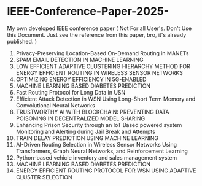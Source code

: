 # IEEE-Conference-Paper-2025-
My own developed IEEE conference paper ( Not For all User's. Don't Use this Document. Just see the reference from this paper, bro, it's already published. ) 
1. Privacy-Preserving Location-Based On-Demand Routing in MANETs
2. SPAM EMAIL DETECTION IN MACHINE LEARNING
3. LOW EFFICIENT ADAPTIVE CLUSTERING HIERARCHY METHOD FOR ENERGY EFFICIENT ROUTING IN WIRELESS SENSOR NETWORKS
4. OPTIMIZING ENERGY EFFICIENCY IN 5G-ENABLED
5. MACHINE LEARNING BASED DIABETES PREDICTION
6. Fast Routing Protocol for Long Data in USN
7. Efficient Attack Detection in WSN Using Long-Short Term Memory and Convolutional Neural Networks
8. TRUSTWORTHY AI WITH BLOCKCHAIN: PREVENTING DATA POISONING IN DECENTRALIZED MODEL SHARING
9. Enhancing Prison Security through an IoT Based powered system Monitoring and Alerting during Jail Break and Attempts
10. TRAIN DELAY PREDICTION USING MACHINE LEARNING
11. AI-Driven Routing Selection in Wireless Sensor Networks Using Transformers, Graph Neural Networks, and Reinforcement Learning
12. Python-based vehicle inventory and sales management system
13. MACHINE LEARNING BASED DIABETES PREDICTION
14. ENERGY EFFICIENT ROUTING PROTOCOL FOR WSN USING ADAPTIVE CLUSTER SELECTION
